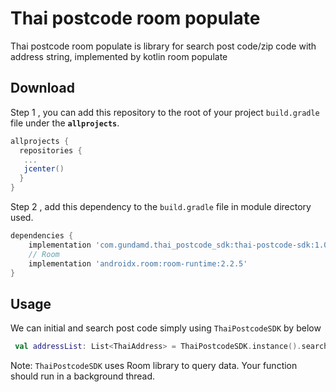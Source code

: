 # Thai postcode room populate

Thai postcode room populate is library for search post code/zip code with address string, implemented by kotlin room populate

## Download
Step 1 , you can add this repository to the root of your project `build.gradle` file under the **`allprojects`**.

```gradle
allprojects {
  repositories {
   ...
   jcenter()
  }
}
```

Step 2 , add this dependency to the `build.gradle` file in module directory used.

```gradle
dependencies {
    implementation 'com.gundamd.thai_postcode_sdk:thai-postcode-sdk:1.0.0-1603711543'
    // Room
    implementation 'androidx.room:room-runtime:2.2.5'
}
```

## Usage
We can initial and search post code simply using `ThaiPostcodeSDK` by below

```kotlin
 val addressList: List<ThaiAddress> = ThaiPostcodeSDK.instance().searchByProvince(province = string, maxCount = 30)
```
Note: `ThaiPostcodeSDK` uses Room library to query data. Your function should run in a background thread.
